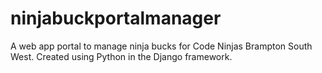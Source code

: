 # ninjabuckportalmanager
 A web app portal to manage ninja bucks for Code Ninjas Brampton South West. Created using Python in the Django framework.
